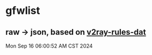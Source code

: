 # gfwlist
## raw -> json, based on [v2ray-rules-dat](https://github.com/Loyalsoldier/v2ray-rules-dat)
Mon Sep 16 06:00:52 AM CST 2024

